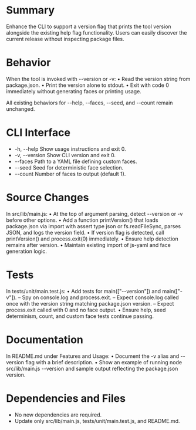 # Summary

Enhance the CLI to support a version flag that prints the tool version alongside the existing help flag functionality. Users can easily discover the current release without inspecting package files.

# Behavior

When the tool is invoked with --version or -v:
  • Read the version string from package.json.
  • Print the version alone to stdout.
  • Exit with code 0 immediately without generating faces or printing usage.

All existing behaviors for --help, --faces, --seed, and --count remain unchanged.

# CLI Interface

- -h, --help       Show usage instructions and exit 0.
- -v, --version    Show CLI version and exit 0.
- --faces <path>   Path to a YAML file defining custom faces.
- --seed <number>  Seed for deterministic face selection.
- --count <n>      Number of faces to output (default 1).

# Source Changes

In src/lib/main.js:
  • At the top of argument parsing, detect --version or -v before other options.
  • Add a function printVersion() that loads package.json via import with assert type json or fs.readFileSync, parses JSON, and logs the version field.
  • If version flag is detected, call printVersion() and process.exit(0) immediately.
  • Ensure help detection remains after version.
  • Maintain existing import of js-yaml and face generation logic.

# Tests

In tests/unit/main.test.js:
  • Add tests for main(["--version"]) and main(["-v"]).
      – Spy on console.log and process.exit.
      – Expect console.log called once with the version string matching package.json version.
      – Expect process.exit called with 0 and no face output.
  • Ensure help, seed determinism, count, and custom face tests continue passing.

# Documentation

In README.md under Features and Usage:
  • Document the -v alias and --version flag with a brief description.
  • Show an example of running node src/lib/main.js --version and sample output reflecting the package.json version.

# Dependencies and Files

- No new dependencies are required.
- Update only src/lib/main.js, tests/unit/main.test.js, and README.md.
